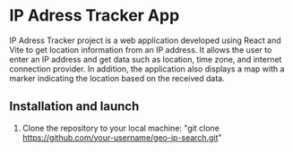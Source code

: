 # IP Adress Tracker App

IP Adress Tracker project is a web application developed using React and Vite to get location information from an IP address. It allows the user to enter an IP address and get data such as location, time zone, and internet connection provider. In addition, the application also displays a map with a marker indicating the location based on the received data.

## Installation and launch
1. Clone the repository to your local machine:
"git clone https://github.com/your-username/geo-ip-search.git"
